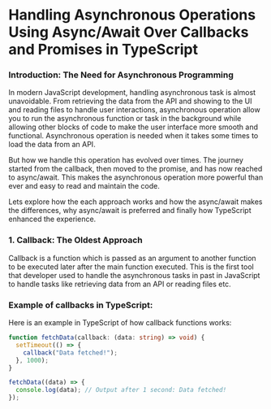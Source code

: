 # Handling Asynchronous Operations Using Async/Await Over Callbacks and Promises in TypeScript

### Introduction: The Need for Asynchronous Programming

In modern JavaScript development, handling asynchronous task is almost unavoidable. From retrieving the data from the API and showing to the UI and reading files to handle user interactions, asynchronous operation allow you to run the asynchronous function or task in the background while allowing other blocks of code to make the user interface more smooth and functional. Asynchronous operation is needed when it takes some times to load the data from an API.

But how we handle this operation has evolved over times. The journey started from the callback, then moved to the promise, and has now reached to async/await. This makes the asynchronous operation more powerful than ever and easy to read and maintain the code.

Lets explore how the each approach works and how the async/await makes the differences, why async/await is preferred and finally how TypeScript enhanced the experience.

### 1. Callback: The Oldest Approach

Callback is a function which is passed as an argument to another function to be executed later after the main function executed. This is the first tool that developer used to handle the asynchronous tasks in past in JavaScript to handle tasks like retrieving data from an API or reading files etc.

### Example of callbacks in TypeScript:

Here is an example in TypeScript of how callback functions works:

```typescript
function fetchData(callback: (data: string) => void) {
  setTimeout(() => {
    callback("Data fetched!");
  }, 1000);
}

fetchData((data) => {
  console.log(data); // Output after 1 second: Data fetched!
});
```
